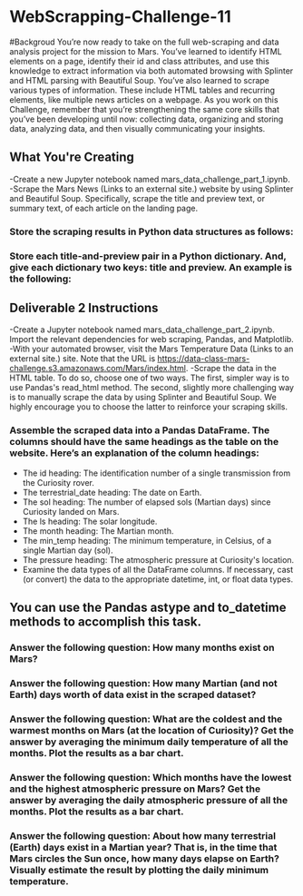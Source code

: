 # WebScrapping-Challenge-11
#Backgroud
You’re now ready to take on the full web-scraping and data analysis project for the mission to Mars. You’ve learned to identify HTML elements on a page, identify their id and class attributes, and use this knowledge to extract information via both automated browsing with Splinter and HTML parsing with Beautiful Soup. You’ve also learned to scrape various types of information. These include HTML tables and recurring elements, like multiple news articles on a webpage.
As you work on this Challenge, remember that you’re strengthening the same core skills that you’ve been developing until now: collecting data, organizing and storing data, analyzing data, and then visually communicating your insights.
## What You're Creating
-Create a new Jupyter notebook named mars_data_challenge_part_1.ipynb.
-Scrape the Mars News (Links to an external site.) website by using Splinter and Beautiful Soup. Specifically, scrape the title and preview text, or summary text, of each article on the landing page.

### Store the scraping results in Python data structures as follows:
### Store each title-and-preview pair in a Python dictionary. And, give each dictionary two keys: title and preview. An example is the following:


## Deliverable 2 Instructions

-Create a Jupyter notebook named mars_data_challenge_part_2.ipynb. Import the relevant dependencies for web scraping, Pandas, and Matplotlib.
-With your automated browser, visit the Mars Temperature Data (Links to an external site.) site. Note that the URL is https://data-class-mars-challenge.s3.amazonaws.com/Mars/index.html.
-Scrape the data in the HTML table. To do so, choose one of two ways. The first, simpler way is to use Pandas's read_html method. The second, slightly more challenging way is to manually scrape the data by using Splinter and Beautiful Soup. We highly encourage you to choose the latter to reinforce your scraping skills.

### Assemble the scraped data into a Pandas DataFrame. The columns should have the same headings as the table on the website. Here’s an explanation of the column headings:
- The id heading: The identification number of a single transmission from the Curiosity rover.
- The terrestrial_date heading: The date on Earth.
- The sol heading: The number of elapsed sols (Martian days) since Curiosity landed on Mars.
- The ls heading: The solar longitude.
- The month heading: The Martian month.
- The min_temp heading: The minimum temperature, in Celsius, of a single Martian day (sol).
- The pressure heading: The atmospheric pressure at Curiosity's location.
- Examine the data types of all the DataFrame columns. If necessary, cast (or convert) the data to the appropriate datetime, int, or float data types.

## You can use the Pandas astype and to_datetime methods to accomplish this task.
### Answer the following question: How many months exist on Mars?
### Answer the following question: How many Martian (and not Earth) days worth of data exist in the scraped dataset?
### Answer the following question: What are the coldest and the warmest months on Mars (at the location of Curiosity)? Get the answer by averaging the minimum daily temperature of all the months. Plot the results as a bar chart.
### Answer the following question: Which months have the lowest and the highest atmospheric pressure on Mars? Get the answer by averaging the daily atmospheric pressure of all the months. Plot the results as a bar chart.
### Answer the following question: About how many terrestrial (Earth) days exist in a Martian year? That is, in the time that Mars circles the Sun once, how many days elapse on Earth? Visually estimate the result by plotting the daily minimum temperature.


